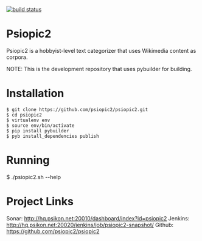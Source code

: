 [![build status](http://hq.psikon.net:20020/jenkins/job/psiopci2-snapshot/badge/icon)](http://hq.psikon.net:20020/jenkins/job/icu-converter)

# Psiopic2
Psiopic2 is a hobbyist-level text categorizer that uses Wikimedia content as corpora.

NOTE: This is the development repository that uses pybuilder for building.

# Installation
```
$ git clone https://github.com/psiopic2/psiopic2.git
$ cd psiopic2
$ virtualenv env
$ source env/bin/activate
$ pip install pybuilder
$ pyb install_dependencies publish
```

# Running
$ ./psiopic2.sh --help


# Project Links
Sonar: http://hq.psikon.net:20010/dashboard/index?id=psiopic2
Jenkins: http://hq.psikon.net:20020/jenkins/job/psiopic2-snapshot/
Github: https://github.com/psiopic2/psiopic2
